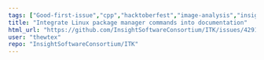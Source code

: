 ```yaml
---
tags: ["Good-first-issue","cpp","hacktoberfest","image-analysis","insight-toolkit","itk","medical-imaging","numfocus","open-science","open-source","python","reproducible-research","scientific-computing","typeDocumentation"]
title: "Integrate Linux package manager commands into documentation"
html_url: "https://github.com/InsightSoftwareConsortium/ITK/issues/4291"
user: "thewtex"
repo: "InsightSoftwareConsortium/ITK"
---
```


